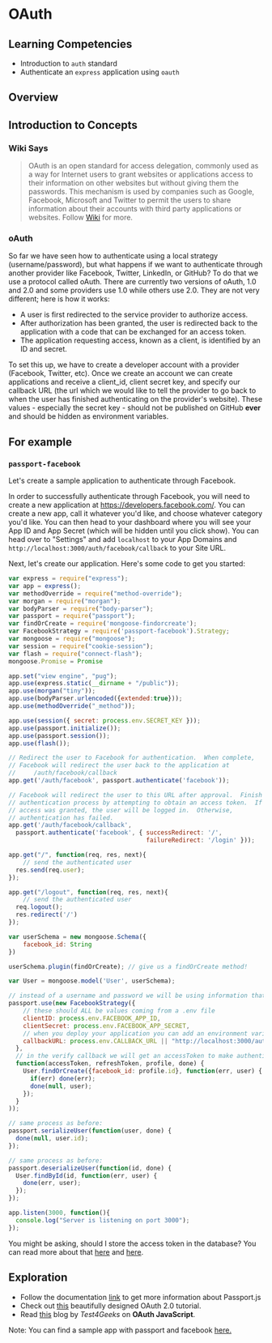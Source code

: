 # OAuth

## Learning Competencies
- Introduction to `auth` standard
- Authenticate an `express` application using `oauth`

## Overview


## Introduction to Concepts
### Wiki Says
> OAuth is an open standard for access delegation, commonly used as a way for Internet users to grant websites or applications access to their information on other websites but without giving them the passwords. This mechanism is used by companies such as Google, Facebook, Microsoft and Twitter to permit the users to share information about their accounts with third party applications or websites. Follow [Wiki](https://en.wikipedia.org/wiki/OAuth) for more. 



### oAuth
So far we have seen how to authenticate using a local strategy (username/password), but what happens if we want to authenticate through another provider like Facebook, Twitter, LinkedIn, or GitHub? To do that we use a protocol called oAuth. There are currently two versions of oAuth, 1.0 and 2.0 and some providers use 1.0 while others use 2.0. They are not very different; here is how it works:

- A user is first redirected to the service provider to authorize access.
- After authorization has been granted, the user is redirected back to the application with a code that can be exchanged for an access token.
- The application requesting access, known as a client, is identified by an ID and secret.

To set this up, we have to create a developer account with a provider (Facebook, Twitter, etc). Once we create an account we can create applications and receive a client_id, client secret key, and specify our callback URL (the url which we would like to tell the provider to go back to when the user has finished authenticating on the provider's website). These values - especially the secret key - should not be published on GitHub **ever** and should be hidden as environment variables.
## For example
### `passport-facebook`
Let's create a sample application to authenticate through Facebook.

In order to successfully authenticate through Facebook, you will need to create a new application at https://developers.facebook.com/. You can create a new app, call it whatever you'd like, and choose whatever category you'd like. You can then head to your dashboard where you will see your App ID and App Secret (which will be hidden until you click show). You can head over to "Settings" and add `localhost` to your App Domains and `http://localhost:3000/auth/facebook/callback` to your Site URL.

Next, let's create our application. Here's some code to get you started:
```js
var express = require("express");
var app = express();
var methodOverride = require("method-override");
var morgan = require("morgan");
var bodyParser = require("body-parser");
var passport = require("passport");
var findOrCreate = require('mongoose-findorcreate');
var FacebookStrategy = require('passport-facebook').Strategy;
var mongoose = require("mongoose");
var session = require("cookie-session");
var flash = require("connect-flash");
mongoose.Promise = Promise

app.set("view engine", "pug");
app.use(express.static(__dirname + "/public"));
app.use(morgan("tiny"));
app.use(bodyParser.urlencoded({extended:true}));
app.use(methodOverride("_method"));

app.use(session({ secret: process.env.SECRET_KEY }));
app.use(passport.initialize());
app.use(passport.session());
app.use(flash());

// Redirect the user to Facebook for authentication.  When complete,
// Facebook will redirect the user back to the application at
//     /auth/facebook/callback
app.get('/auth/facebook', passport.authenticate('facebook'));

// Facebook will redirect the user to this URL after approval.  Finish the
// authentication process by attempting to obtain an access token.  If
// access was granted, the user will be logged in.  Otherwise,
// authentication has failed.
app.get('/auth/facebook/callback',
  passport.authenticate('facebook', { successRedirect: '/',
                                      failureRedirect: '/login' }));

app.get("/", function(req, res, next){
    // send the authenticated user
  res.send(req.user);
});

app.get("/logout", function(req, res, next){
    // send the authenticated user
  req.logout();
  res.redirect('/')
});

var userSchema = new mongoose.Schema({
    facebook_id: String
})

userSchema.plugin(findOrCreate); // give us a findOrCreate method!

var User = mongoose.model('User', userSchema);

// instead of a username and password we will be using information that Facebook has given us when we create an application with them
passport.use(new FacebookStrategy({
    // these should ALL be values coming from a .env file
    clientID: process.env.FACEBOOK_APP_ID,
    clientSecret: process.env.FACEBOOK_APP_SECRET,
    // when you deploy your application you can add an environment variable for CALLBACK_URL, right now let's stick with localhost:3000/auth/facebook/callback
    callbackURL: process.env.CALLBACK_URL || "http://localhost:3000/auth/facebook/callback"
  },
  // in the verify callback we will get an accessToken to make authenticated requests on the users behalf along with a refreshToken which is used in some authentication strategies to refresh an expired accessToken. We also are given an object called "profile" which has data on the authenticated user
  function(accessToken, refreshToken, profile, done) {
    User.findOrCreate({facebook_id: profile.id}, function(err, user) {
      if(err) done(err);
      done(null, user);
    });
  }
));

// same process as before:
passport.serializeUser(function(user, done) {
  done(null, user.id);
});

// same process as before:
passport.deserializeUser(function(id, done) {
  User.findById(id, function(err, user) {
    done(err, user);
  });
});

app.listen(3000, function(){
  console.log("Server is listening on port 3000");
});
```
You might be asking, should I store the access token in the database? You can read more about that [here](http://security.stackexchange.com/questions/72475/should-we-store-accesstoken-in-our-database-for-oauth2) and [here](http://security.stackexchange.com/questions/80727/best-place-to-store-authentication-tokens-client-side).


## Exploration
- Follow the documentation [link](http://passportjs.org/docs/facebook) to get more information about Passport.js
- Check out [this](http://tutorials.jenkov.com/oauth2/index.html) beautifully designed OAuth 2.0 tutorial.
- Read [this](https://tests4geeks.com/oauth2-javascript-tutorial/) blog by *Test4Geeks* on **OAuth JavaScript**.


Note: You can find a sample app with passport and facebook [here.](https://github.com/rithmschool/node_curriculum_examples/tree/master/passport_oauth)
